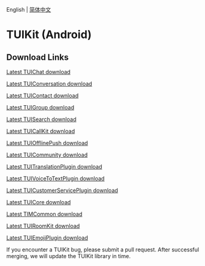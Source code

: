English | [简体中文](./README_ZH.md)

# TUIKit (Android)

## Download Links

[Latest TUIChat download](https://im.sdk.qcloud.com/download/tuikit/8.1.6116/android/TUIChat.zip)

[Latest TUIConversation download](https://im.sdk.qcloud.com/download/tuikit/8.1.6116/android/TUIConversation.zip)

[Latest TUIContact download](https://im.sdk.qcloud.com/download/tuikit/8.1.6116/android/TUIContact.zip)

[Latest TUIGroup download](https://im.sdk.qcloud.com/download/tuikit/8.1.6116/android/TUIGroup.zip)

[Latest TUISearch download](https://im.sdk.qcloud.com/download/tuikit/8.1.6116/android/TUISearch.zip)

[Latest TUICallKit download](https://im.sdk.qcloud.com/download/tuikit/8.1.6116/android/TUICallKit.zip)

[Latest TUIOfflinePush download](https://im.sdk.qcloud.com/download/tuikit/7.7.5282/android/TUIOfflinePush.zip)

[Latest TUICommunity download](https://im.sdk.qcloud.com/download/tuikit/8.1.6116/android/TUICommunity.zip)

[Latest TUITranslationPlugin download](https://im.sdk.qcloud.com/download/tuikit/8.1.6116/android/TUITranslationPlugin.zip)

[Latest TUIVoiceToTextPlugin download](https://im.sdk.qcloud.com/download/tuikit/8.1.6116/android/TUIVoiceToTextPlugin.zip)

[Latest TUICustomerServicePlugin download](https://im.sdk.qcloud.com/download/tuikit/8.1.6116/android/TUICustomerServicePlugin.zip)

[Latest TUICore download](https://im.sdk.qcloud.com/download/tuikit/8.1.6116/android/TUICore.zip)

[Latest TIMCommon download](https://im.sdk.qcloud.com/download/tuikit/8.1.6116/android/TIMCommon.zip)

[Latest TUIRoomKit download](https://im.sdk.qcloud.com/download/tuikit/8.1.6116/android/TUIRoomKit.zip)

[Latest TUIEmojiPlugin download](https://im.sdk.qcloud.com/download/tuikit/8.1.6116/android/TUIEmojiPlugin.zip)


If you encounter a TUIKit bug, please submit a pull request. After successful merging, we will update the TUIKit library in time.
